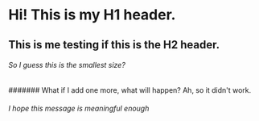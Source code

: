# Hi! This is my H1 header.
## This is me testing if this is the H2 header.
###### So I guess this is the smallest size?
####### What if I add one more, what will happen? Ah, so it didn't work.
###### I hope this message is meaningful enough
